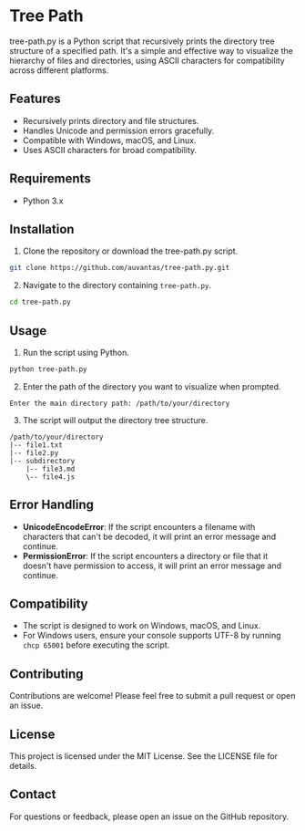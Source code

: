 # Tree Path

tree-path.py is a Python script that recursively prints the directory tree structure of a specified path. It's a simple and effective way to visualize the hierarchy of files and directories, using ASCII characters for compatibility across different platforms.

## Features

- Recursively prints directory and file structures.
- Handles Unicode and permission errors gracefully.
- Compatible with Windows, macOS, and Linux.
- Uses ASCII characters for broad compatibility.

## Requirements

- Python 3.x

## Installation

1. Clone the repository or download the tree-path.py script.

```bash
git clone https://github.com/auvantas/tree-path.py.git
```

2. Navigate to the directory containing `tree-path.py`.

```bash
cd tree-path.py
```

## Usage

1. Run the script using Python.

```bash
python tree-path.py
```

2. Enter the path of the directory you want to visualize when prompted.

```
Enter the main directory path: /path/to/your/directory
```

3. The script will output the directory tree structure.

```
/path/to/your/directory
|-- file1.txt
|-- file2.py
|-- subdirectory
    |-- file3.md
    \-- file4.js
```

## Error Handling

- **UnicodeEncodeError**: If the script encounters a filename with characters that can't be decoded, it will print an error message and continue.
- **PermissionError**: If the script encounters a directory or file that it doesn't have permission to access, it will print an error message and continue.

## Compatibility

- The script is designed to work on Windows, macOS, and Linux.
- For Windows users, ensure your console supports UTF-8 by running `chcp 65001` before executing the script.

## Contributing

Contributions are welcome! Please feel free to submit a pull request or open an issue.

## License

This project is licensed under the MIT License. See the LICENSE file for details.

## Contact

For questions or feedback, please open an issue on the GitHub repository.
